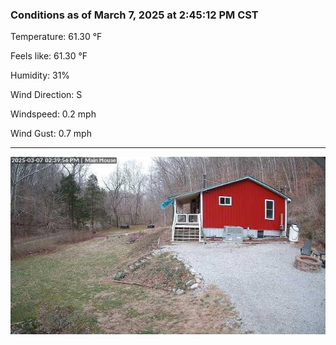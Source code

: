 ### Conditions as of March 7, 2025 at 2:45:12 PM CST 

Temperature: 61.30 &deg;F

Feels like: 61.30 &deg;F

Humidity: 31%

Wind Direction: S

Windspeed: 0.2 mph

Wind Gust: 0.7 mph

---

<img src="./images/latest.jpeg"/>

